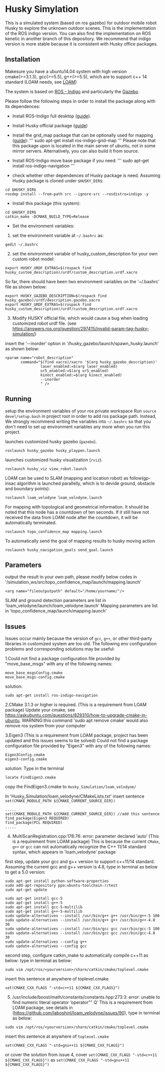 # Husky Simylation

This is a simulated system (based on ros gazebo) for outdoor mobile robot Husky to explore the unknown outdoor scenes. This is the implementation of the ROS indigo version. You can also find the implementation on ROS kenetic in another branch of this depository. We recommend that indigo version is more stable because it is consistent with Husky office packages.

## Installation
Makesure you have a ubuntu14.04 system with high version cmake(>=3.1.3), gcc(>=5.5), g++(>=5.5), which are to support c++ 14 standard (LOAM needs, see [LOAM](https://github.com/laboshinl/loam_velodyne))

The system is based on [ROS - Indigo](http://www.ros.org/) and particularly the [Gazebo](gazebosim.org). 
 
Please follow the following steps in order to install the package along with its dependences:

- Install ROS-Indigo full desktop ([guide](http://wiki.ros.org/indigo/Installation/Ubuntu)).

- Install Husky official package ([guide](http://wiki.ros.org/husky_gazebo/Tutorials/Simulating%20Husky ))

- Install the grid_map package that can be optionally used for mapping ([guide](https://github.com/ANYbotics/grid_map )):
'''
sudo apt-get install ros-indigo-grid-map
'''
Please note that this package upon is located in the main server of ubuntu, not in some mirror servers. Alternatively, you can also build it from source.

- Install ROS-Indigo move base package if you need:
'''
sudo apt-get install ros-indigo-navigation
'''

- check whether other dependences of Husky package is need. Assuming Husky package is cloned under `$HUSKY_DIR$`:
```
cd $HUSKY_DIR$
rosdep install --from-path src --ignore-src --rosdistro=indigo -y
```
- Install this package (this system):
```
cd $HUSKY_DIR$
catkin_make -DCMAKE_BUILD_TYPE=Release
```
- Set the environment variables:
1. set the environment variable at `~/.bashrc` as:
```
gedit ~/.bashrc 
```
2. set the environment variable of husky_custom_description for your own custom robot model:
```
export HUSKY_URDF_EXTRAS=$(rospack find husky_custom_description)/urdf/custom_description.urdf.xacro
```
So far, there should have been two environment variables on the '~/.bashrc' file as shown below:
```
export HUSKY_GAZEBO_DESCRIPTION=$(rospack find husky_gazebo)/urdf/description.gazebo.xacro
export HUSKY_URDF_EXTRAS=$(rospack find husky_custom_description)/urdf/custom_description.urdf.xacro
```
3. Modify HUSKY official file, which would cause a bug when loading customized robot urdf file. (see https://answers.ros.org/question/297415/invalid-param-tag-husky-simulation/)

insert the '--inorder' option in '/husky_gazebo/launch/spawn_husky.launch' as shown below:
```
<param name="robot_description" 
       command="$(find xacro)/xacro '$(arg husky_gazebo_description)'
                laser_enabled:=$(arg laser_enabled)
                ur5_enabled:=$(arg ur5_enabled)
                kinect_enabled:=$(arg kinect_enabled)
                --inorder
                " />
```


## Running
setup the environment variables of your ros private workspace
Run `source devel/setup.bash` in project root in order to add ros package path.
Instead, We strongly recommend writing the variables into `~/.bashrc` so that you don't need to set up environment variables any more when you run this project.

launches customized husky gazebo (`gazebo`).
```
roslaunch husky_gazebo husky_playpen.launch
```

launches customized husky visualization (`rviz`).
```
roslaunch husky_viz view_robot.launch
```

LOAM can be used to SLAM (mapping and location robot) as follow(gp-insac algorithm is launched parallelly, which is to devide ground, obstacle and boundary points):
```
roslaunch loam_velodyne loam_velodyne.launch
```

For mapping with topological and geometrical information. It should be noted that this node has a countdown of ten seconds. If it still have not received the data from LOAM node after the countdown, it will be automatically terminated. 
```
roslaunch topo_confidence_map mapping.launch
```

To automatically send the goal of mapping results to husky moving action 
```
roslaunch husky_navigation_goals send_goal.launch 
```


## Parameters
output the result in your own path, please modify below codes in '/simulation_ws/src/topo_confidence_map/launch/mapping.launch'
```
<arg name="fileoutputpath" default="/home/yourname/"/>
```
SLAM and ground detection parameters are list in 'loam_velodyne/launch/loam_velodyne.launch'
Mapping parameters are list in 'topo_confidence_map/launch/mapping.launch'


## Issues
Issues occur mainly because the version of `gcc`, `g++`, or other third-party libraries in customized system are too old. The following env configuration problems and corresponding solutions may be useful: 

1.Could not find a package configuration file provided by "move_base_msgs" with any of the following names:

    move_base_msgsConfig.cmake
    move_base_msgs-config.cmake


solution: 
```
sudo apt-get install ros-indigo-navigation
```

2.CMake 3.1.3 or higher is required. (This is a requirement from LOAM package) 
Update your cmake, see https://askubuntu.com/questions/829310/how-to-upgrade-cmake-in-ubuntu.
WARNING:this command 'sudo apt remove cmake' would also remove ros system from your computer



3.Eigen3 (This is a requirement from LOAM package, project has been updated and this issues seems to be solved) 
Could not find a package configuration file provided by "Eigen3" with any of the following names:

    Eigen3Config.cmake
    eigen3-config.cmake

solution: 
Type in the terminal
```
locate FindEigen3.cmake 
```
copy the FindEigen3.cmake to `Husky_Simulation/loam_velodyne/`

In 'Husky_Simulation/loam_velodyne/CMakeLists.txt' insert sentence `set(CMAKE_MODULE_PATH ${CMAKE_CURRENT_SOURCE_DIR})`
```
.....
set(CMAKE_MODULE_PATH ${CMAKE_CURRENT_SOURCE_DIR}) //add this sentence
find_package(Eigen3 REQUIRED)
find_package(PCL REQUIRED)
.....
```
4. MultiScanRegistration.cpp:178:76: error: parameter declared ‘auto’ (This is a requirement from LOAM package) 
This is because the current `CMake`, `g++` or `gcc` can not automatically recognize the C++ 11/14 standard syntax, which appears in 'loam_velodyne' package

first step, update your gcc and g++ version to support c++11/14 standard. Assuming the current gcc and g++ version is 4.8, type in terminal as below to get a  5.0 version:
```
sudo apt-get install python-software-properties
sudo add-apt-repository ppa:ubuntu-toolchain-r/test
sudo apt-get update

sudo apt-get install gcc-5         
sudo apt-get install g++-5
sudo apt-get install gcc-5-multilib 
sudo apt-get install g++-5-multilib
sudo update-alternatives --install /usr/bin/g++ g++ /usr/bin/g++-5 100
sudo update-alternatives --install /usr/bin/g++ g++ /usr/bin/g++-4.8 30
sudo update-alternatives --install /usr/bin/gcc gcc /usr/bin/gcc-5 100
sudo update-alternatives --install /usr/bin/gcc gcc /usr/bin/gcc-4.8 30
sudo update-alternatives --config g++ 
sudo update-alternatives --config gcc
```

second step, configure catkin_make to automatically compile c++11 as below: 
type in terminal as below:
```
sudo vim /opt/ros/<yourversion>/share/catkin/cmake/toplevel.cmake
```
insert this sentence at anywhere of toplevel.cmake
```
set(CMAKE_CXX_FLAGS "-std=c++11 ${CMAKE_CXX_FLAGS}")
```
5. /usr/include/boost/math/constants/constants.hpp:273:3: error: unable to find numeric literal operator ‘operator"" Q’ 
This is a requirement from LOAM package, see details in (https://github.com/laboshinl/loam_velodyne/issues/90), type in terminal as below:

```
sudo vim /opt/ros/<yourversion>/share/catkin/cmake/toplevel.cmake
```
insert this sentence at anywhere of `toplevel.cmake`
```
set(CMAKE_CXX_FLAGS "-std=gnu++11 ${CMAKE_CXX_FLAGS}")
```
or cover the solution from issue 4, cover `set(CMAKE_CXX_FLAGS "-std=c++11 ${CMAKE_CXX_FLAGS}")` as
`set(CMAKE_CXX_FLAGS "-std=gnu++11 ${CMAKE_CXX_FLAGS}")`
